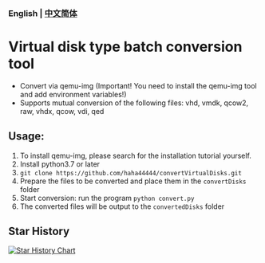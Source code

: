 ### English | [中文简体](https://github.com/haha44444/convertVirtualDisks/blob/master/README_zh-cn.md)
# Virtual disk type batch conversion tool
* Convert via qemu-img (Important! You need to install the qemu-img tool and add environment variables!)
* Supports mutual conversion of the following files: vhd, vmdk, qcow2, raw, vhdx, qcow, vdi, qed

## Usage:
1. To install qemu-img, please search for the installation tutorial yourself.
2. Install python3.7 or later
3. `git clone https://github.com/haha44444/convertVirtualDisks.git`
4. Prepare the files to be converted and place them in the `convertDisks` folder
5. Start conversion: run the program `python convert.py`
6. The converted files will be output to the `convertedDisks` folder

## Star History

[![Star History Chart](https://api.star-history.com/svg?repos=haha44444/convertVirtualDisks&type=Date)](https://star-history.com/#haha44444/convertVirtualDisks&Date)
